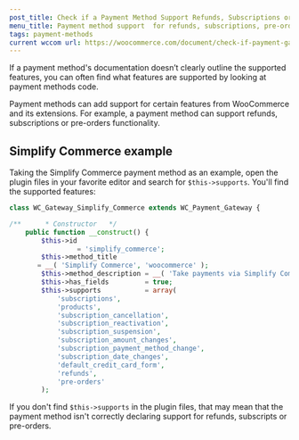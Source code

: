 ```yaml
---
post_title: Check if a Payment Method Support Refunds, Subscriptions or Pre-orders
menu_title: Payment method support  for refunds, subscriptions, pre-orders
tags: payment-methods
current wccom url: https://woocommerce.com/document/check-if-payment-gateway-supports-refunds-subscriptions-preorders/
---
```


If a payment method's documentation doesn’t clearly outline the supported features, you can often find what features are supported by looking at payment methods code.

Payment methods can add support for certain features from WooCommerce and its extensions. For example, a payment method can support refunds, subscriptions or pre-orders functionality.

## Simplify Commerce example

Taking the Simplify Commerce payment method as an example, open the plugin files in your favorite editor and search for `$this->supports`. You'll find the supported features:

```php
class WC_Gateway_Simplify_Commerce extends WC_Payment_Gateway {    

/**      * Constructor   */
    public function __construct() {
        $this->id
                 = 'simplify_commerce';
        $this->method_title
       = __( 'Simplify Commerce', 'woocommerce' );
        $this->method_description = __( 'Take payments via Simplify Commerce - uses simplify.js to create card tokens and the Simplify Commerce SDK. Requires SSL when sandbox is disabled.', 'woocommerce' );
        $this->has_fields         = true;
        $this->supports           = array(
            'subscriptions',
            'products',
            'subscription_cancellation',
            'subscription_reactivation',
            'subscription_suspension',
            'subscription_amount_changes',
            'subscription_payment_method_change',
            'subscription_date_changes',
            'default_credit_card_form',
            'refunds',
            'pre-orders'
        );    
```

If you don't find `$this->supports` in the plugin files, that may mean that the payment method isn't correctly declaring support for refunds, subscripts or pre-orders.
